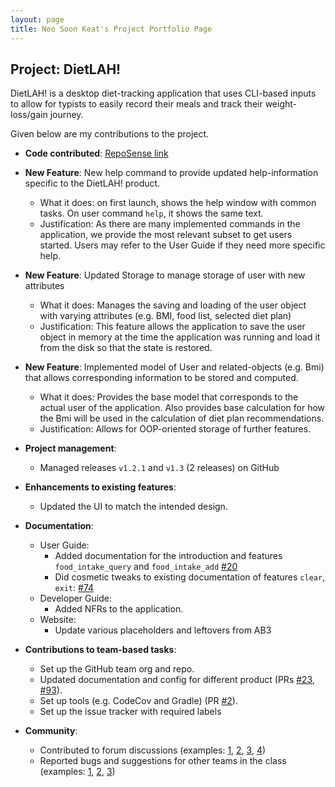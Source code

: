 ```yaml
---
layout: page
title: Neo Soon Keat's Project Portfolio Page
---
```


## Project: DietLAH!

DietLAH! is a desktop diet-tracking application that uses CLI-based inputs to allow for typists to easily record their meals and track their weight-loss/gain journey.

Given below are my contributions to the project.

- **Code contributed**: [RepoSense link](https://nus-cs2103-ay2021s2.github.io/tp-dashboard/?search=&sort=groupTitle&sortWithin=title&timeframe=commit&mergegroup=&groupSelect=groupByRepos&breakdown=true&checkedFileTypes=docs~functional-code~test-code~other&since=&tabOpen=true&tabType=authorship&tabAuthor=SoonKeatNeo&tabRepo=AY2021S2-CS2103T-T12-2%2Ftp%5Bmaster%5D&authorshipIsMergeGroup=false&authorshipFileTypes=docs~functional-code~test-code~other&authorshipIsBinaryFileTypeChecked=false)

* **New Feature**: New help command to provide updated help-information specific to the DietLAH! product.
    * What it does: on first launch, shows the help window with common tasks. On user command `help`, it shows the same text.
    * Justification: As there are many implemented commands in the application, we provide the most relevant subset to get users started. Users may refer to the User Guide if they need more specific help.
    
* **New Feature**: Updated Storage to manage storage of user with new attributes
    * What it does: Manages the saving and loading of the user object with varying attributes (e.g. BMI, food list, selected diet plan)
    * Justification: This feature allows the application to save the user object in memory at the time the application was running and load it from the disk so that the state is restored.
    
* **New Feature**: Implemented model of User and related-objects (e.g. Bmi) that allows corresponding information to be stored and computed.
    * What it does: Provides the base model that corresponds to the actual user of the application. Also provides base calculation for how the Bmi will be used in the calculation of diet plan recommendations.
    * Justification: Allows for OOP-oriented storage of further features.

* **Project management**:
    * Managed releases `v1.2.1` and `v1.3` (2 releases) on GitHub

* **Enhancements to existing features**:
    * Updated the UI to match the intended design.

* **Documentation**:
    * User Guide:
        * Added documentation for the introduction and features `food_intake_query` and `food_intake_add` [\#20](https://github.com/AY2021S2-CS2103T-T12-2/tp/pull/20)
        * Did cosmetic tweaks to existing documentation of features `clear`, `exit`: [\#74]()
    * Developer Guide:
        * Added NFRs to the application.
    * Website:
        * Update various placeholders and leftovers from AB3 
    
* **Contributions to team-based tasks**:
    * Set up the GitHub team org and repo.
    * Updated documentation and config for different product (PRs [\#23](https://github.com/AY2021S2-CS2103T-T12-2/tp/pull/23), [\#93](https://github.com/AY2021S2-CS2103T-T12-2/tp/pull/93)).
    * Set up tools (e.g. CodeCov and Gradle) (PR [\#2](https://github.com/AY2021S2-CS2103T-T12-2/tp/pull/2)).
    * Set up the issue tracker with required labels
    
* **Community**:
    * Contributed to forum discussions (examples: [1](https://github.com/nus-cs2103-AY2021S2/forum/issues/5#issuecomment-761537781), [2](https://github.com/nus-cs2103-AY2021S2/forum/issues/156#issuecomment-780712826), [3](https://github.com/nus-cs2103-AY2021S2/forum/issues/145#issuecomment-779743886), [4](https://github.com/nus-cs2103-AY2021S2/forum/issues/58#issuecomment-768847590))
    * Reported bugs and suggestions for other teams in the class (examples: [1](https://github.com/AY2021S2-CS2103T-T10-1/tp/issues/304), [2](https://github.com/AY2021S2-CS2103T-T10-1/tp/issues/310), [3](https://github.com/AY2021S2-CS2103T-T10-1/tp/issues/303))
